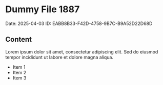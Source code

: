 # Dummy File 1887

Date: 2025-04-03
ID: EABB8B33-F42D-4758-9B7C-B9A52D22D68D

## Content

Lorem ipsum dolor sit amet, consectetur adipiscing elit.
Sed do eiusmod tempor incididunt ut labore et dolore magna aliqua.

* Item 1
* Item 2
* Item 3
